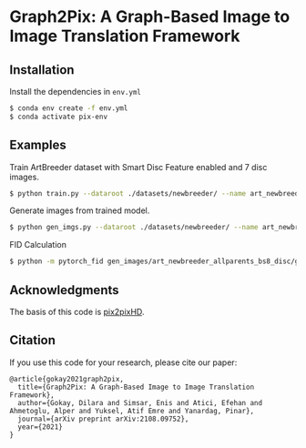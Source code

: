 # Graph2Pix: A Graph-Based Image to Image Translation Framework

## Installation

Install the dependencies in ``env.yml``
``` bash
$ conda env create -f env.yml
$ conda activate pix-env
```

## Examples
Train ArtBreeder dataset with Smart Disc Feature enabled and 7 disc images.
``` bash
$ python train.py --dataroot ./datasets/newbreeder/ --name art_newbreeder_allparents_bs8_disc --no_instance --fineSize 256 --loadSize 256 --label_nc 0 --resize_or_crop resize_and_crop --output_nc 3 --batchSize 8 --mv --smart_disc --num_disc_images 7
```

Generate images from trained model.
``` bash
$ python gen_imgs.py --dataroot ./datasets/newbreeder/ --name art_newbreeder_allparents_bs8_disc --no_instance --fineSize 256 --loadSize 256 --label_nc 0 --resize_or_crop resize_and_crop --output_nc 3 --batchSize 8 --mv --smart_disc --num_disc_images 7 --which_epoch 50
```

FID Calculation
``` bash
$ python -m pytorch_fid gen_images/art_newbreeder_allparents_bs8_disc/gts gen_images/art_newbreeder_allparents_bs8_disc/generated/
```

## Acknowledgments
The basis of this code is [pix2pixHD](https://github.com/NVIDIA/pix2pixHD).

## Citation

If you use this code for your research, please cite our paper:
```
@article{gokay2021graph2pix,
  title={Graph2Pix: A Graph-Based Image to Image Translation Framework},
  author={Gokay, Dilara and Simsar, Enis and Atici, Efehan and Ahmetoglu, Alper and Yuksel, Atif Emre and Yanardag, Pinar},
  journal={arXiv preprint arXiv:2108.09752},
  year={2021}
}
```
